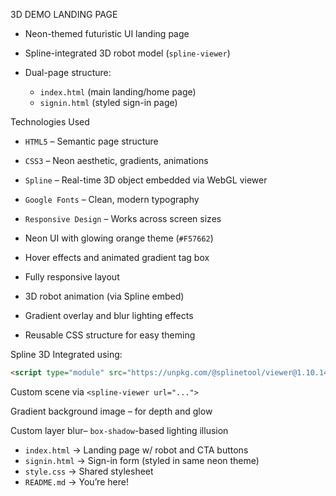3D DEMO LANDING PAGE
* Neon-themed futuristic UI landing page
* Spline-integrated 3D robot model (`spline-viewer`)
* Dual-page structure:

  * `index.html` (main landing/home page)
  * `signin.html` (styled sign-in page)

 Technologies Used

* `HTML5` – Semantic page structure
* `CSS3` – Neon aesthetic, gradients, animations
* `Spline` – Real-time 3D object embedded via WebGL viewer
* `Google Fonts` – Clean, modern typography
* `Responsive Design` – Works across screen sizes


* Neon UI with glowing orange theme (`#F57662`)
* Hover effects and animated gradient tag box
* Fully responsive layout
* 3D robot animation (via Spline embed)
* Gradient overlay and blur lighting effects
* Reusable CSS structure for easy theming

Spline 3D
  Integrated using:

  ```html
  <script type="module" src="https://unpkg.com/@splinetool/viewer@1.10.14/build/spline-viewer.js"></script>
  ```

  Custom scene via `<spline-viewer url="...">`

Gradient background image – for depth and glow

Custom layer blur– `box-shadow`-based lighting illusion


* `index.html` → Landing page w/ robot and CTA buttons
* `signin.html` → Sign-in form (styled in same neon theme)
* `style.css` → Shared stylesheet
* `README.md` → You’re here!

